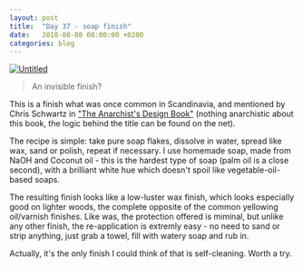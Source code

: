 ```yaml
---
layout: post
title:  "Day 37 - soap finish"
date:   2018-08-08 08:00:00 +0200
categories: blog
---
```


<a data-flickr-embed="true"  href="https://www.flickr.com/photos/137491954@N07/43913317042/in/dateposted/" title="Untitled"><img src="https://farm2.staticflickr.com/1818/43913317042_32feb935d1_k.jpg" alt="Untitled"></a><script async src="//embedr.flickr.com/assets/client-code.js" charset="utf-8"></script>

> An invisible finish?

This is a finish what was once common in Scandinavia, and mentioned by Chris Schwartz in ["The Anarchist's Design Book"](https://lostartpress.com/collections/books/products/the-anarchists-design-book) (nothing anarchistic about this book, the logic behind the title can be found on the net).

The recipe is simple: take pure soap flakes, dissolve in water, spread like wax, sand or polish, repeat if necessary. I use homemade soap, made from NaOH and Coconut oil - this is the hardest type of soap (palm oil is a close second), with a brilliant white hue which doesn't spoil like vegetable-oil-based soaps.

The resulting finish looks like a low-luster wax finish, which looks especially good on lighter woods, the complete opposite of the common yellowing oil/varnish finishes. Like was, the protection offered is miminal, but unlike any other finish, the re-application is extremly easy - no need to sand or strip anything, just grab a towel, fill with watery soap and rub in.

Actually, it's the only finish I could think of that is self-cleaning. Worth a try.
